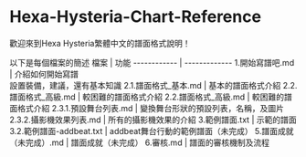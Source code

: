 # Hexa-Hysteria-Chart-Reference
歡迎來到Hexa Hysteria繁體中文的譜面格式說明！

以下是每個檔案的簡述
檔案 | 功能
------------ | -------------
1.開始寫譜吧.md | 介紹如何開始寫譜<br>設置裝備，建議，還有基本知識
2.1.譜面格式_基本.md | 基本的譜面格式介紹
2.2.譜面格式_高級.md | 較困難的譜面格式介紹
2.2.譜面格式_高級.md | 較困難的譜面格式介紹
2.3.1.預設舞台列表.md | 變換舞台形狀的預設列表，名稱，及圖片
2.3.2.攝影機效果列表.md | 所有的攝影機效果的介紹
3.範例譜面.txt | 示範的譜面
3.2.範例譜面-addbeat.txt | addbeat舞台行動的範例譜面（未完成）
5.譜面成就（未完成）.md | 譜面成就（未完成）
6.審核.md | 譜面的審核機制及流程
